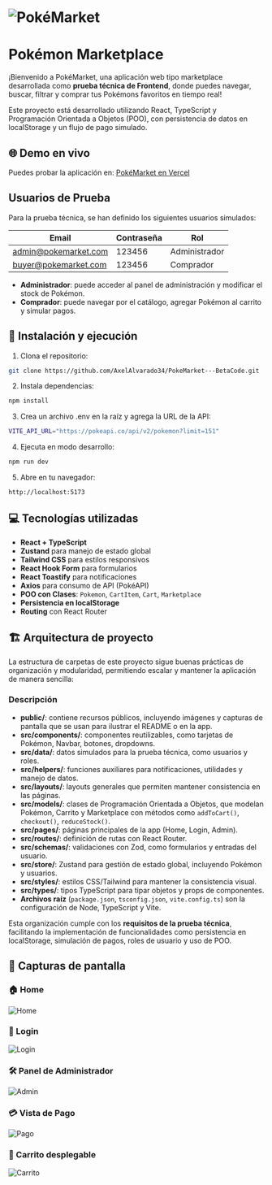 # ![PokéMarket](public/pokeText.png)

# Pokémon Marketplace

¡Bienvenido a PokéMarket, una aplicación web tipo marketplace desarrollada como **prueba técnica de Frontend**, donde puedes navegar, buscar, filtrar y comprar tus Pokémons favoritos en tiempo real!

Este proyecto está desarrollado utilizando React, TypeScript y Programación Orientada a Objetos (POO), con persistencia de datos en localStorage y un flujo de pago simulado.



## 🌐 Demo en vivo

Puedes probar la aplicación en: [PokéMarket en Vercel](https://poke-market-beta-code-i31u0urjr.vercel.app/)  

## Usuarios de Prueba

Para la prueba técnica, se han definido los siguientes usuarios simulados:

| Email                   | Contraseña | Rol       |
|-------------------------|------------|-----------|
| admin@pokemarket.com    | 123456     | Administrador |
| buyer@pokemarket.com    | 123456     | Comprador     |

- **Administrador**: puede acceder al panel de administración y modificar el stock de Pokémon.  
- **Comprador**: puede navegar por el catálogo, agregar Pokémon al carrito y simular pagos.


## 🚀 Instalación y ejecución

1. Clona el repositorio:

```bash
git clone https://github.com/AxelAlvarado34/PokeMarket---BetaCode.git
```

2. Instala dependencias:

```bash
npm install
```
3. Crea un archivo .env en la raíz y agrega la URL de la API:

```bash
VITE_API_URL="https://pokeapi.co/api/v2/pokemon?limit=151"
```
4. Ejecuta en modo desarrollo:

```bash
npm run dev
```
5. Abre en tu navegador:

```bash
http://localhost:5173
```

## 💻 Tecnologías utilizadas

- **React + TypeScript**  
- **Zustand** para manejo de estado global  
- **Tailwind CSS** para estilos responsivos  
- **React Hook Form** para formularios  
- **React Toastify** para notificaciones  
- **Axios** para consumo de API (PokéAPI)  
- **POO con Clases**: `Pokemon`, `CartItem`, `Cart`, `Marketplace`  
- **Persistencia en localStorage**  
- **Routing** con React Router  



## 🏗 Arquitectura de proyecto

La estructura de carpetas de este proyecto sigue buenas prácticas de organización y modularidad, permitiendo escalar y mantener la aplicación de manera sencilla:


### Descripción

- **public/**: contiene recursos públicos, incluyendo imágenes y capturas de pantalla que se usan para ilustrar el README o en la app.  
- **src/components/**: componentes reutilizables, como tarjetas de Pokémon, Navbar, botones, dropdowns.  
- **src/data/**: datos simulados para la prueba técnica, como usuarios y roles.  
- **src/helpers/**: funciones auxiliares para notificaciones, utilidades y manejo de datos.  
- **src/layouts/**: layouts generales que permiten mantener consistencia en las páginas.  
- **src/models/**: clases de Programación Orientada a Objetos, que modelan Pokémon, Carrito y Marketplace con métodos como `addToCart()`, `checkout()`, `reduceStock()`.  
- **src/pages/**: páginas principales de la app (Home, Login, Admin).  
- **src/routes/**: definición de rutas con React Router.  
- **src/schemas/**: validaciones con Zod, como formularios y entradas del usuario.  
- **src/store/**: Zustand para gestión de estado global, incluyendo Pokémon y usuarios.  
- **src/styles/**: estilos CSS/Tailwind para mantener la consistencia visual.  
- **src/types/**: tipos TypeScript para tipar objetos y props de componentes.  
- **Archivos raíz** (`package.json`, `tsconfig.json`, `vite.config.ts`) son la configuración de Node, TypeScript y Vite.

Esta organización cumple con los **requisitos de la prueba técnica**, facilitando la implementación de funcionalidades como persistencia en localStorage, simulación de pagos, roles de usuario y uso de POO.



## 📸 Capturas de pantalla

### 🏠 Home  
![Home](public/captures/home_capture.png)

### 🔐 Login  
![Login](public/captures/login_capture.png)

### 🛠 Panel de Administrador  
![Admin](public/captures/admin_capture.png)

### 💳 Vista de Pago  
![Pago](public/captures/cart_capture.png)

### 🛒 Carrito desplegable  
![Carrito](public/captures/cart_div_capture.png)
